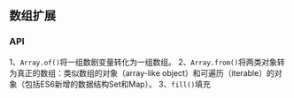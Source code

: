 ## 数组扩展

### API
1、`Array.of()`将一组数剧变量转化为一组数组。
2、`Array.from()`将两类对象转为真正的数组：类似数组的对象（array-like object）和可遍历（iterable）的对象（包括ES6新增的数据结构Set和Map）。
3、`fill()`填充